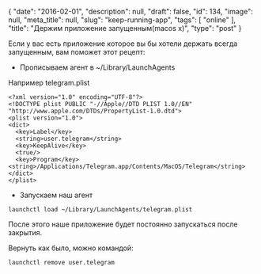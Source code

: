 {
    "date": "2016-02-01",
    "description": null,
    "draft": false,
    "id": 134,
    "image": null,
    "meta_title": null,
    "slug": "keep-running-app",
    "tags": [
        "online"
    ],
    "title": "Держим приложение запущенным(macos x)",
    "type": "post"
}


Если у вас есть приложение которое вы бы хотели держать всегда запущенным, вам поможет этот рецепт:

* Прописываем агент в ~/Library/LaunchAgents

Например telegram.plist

```
<?xml version="1.0" encoding="UTF-8"?>
<!DOCTYPE plist PUBLIC "-//Apple//DTD PLIST 1.0//EN" "http://www.apple.com/DTDs/PropertyList-1.0.dtd">
<plist version="1.0">
<dict>
  <key>Label</key>
  <string>user.telegram</string>
  <key>KeepAlive</key>
  <true/>
  <key>Program</key>  <string>/Applications/Telegram.app/Contents/MacOS/Telegram</string>
</dict>
</plist>
```
- Запускаем наш агент 
```
launchctl load ~/Library/LaunchAgents/telegram.plist
```

После этого наше приложение будет постоянно запускаться после закрытия.

Вернуть как было, можно командой:
```
launchctl remove user.telegram
```
